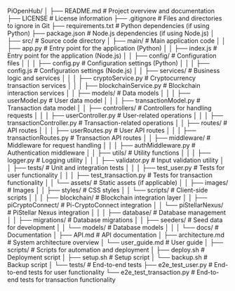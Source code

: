 PiOpenHub/
│
├── README.md                   # Project overview and documentation
├── LICENSE                     # License information
├── .gitignore                  # Files and directories to ignore in Git
├── requirements.txt            # Python dependencies (if using Python)
├── package.json                # Node.js dependencies (if using Node.js)
│
├── src/                        # Source code directory
│   ├── main/                   # Main application code
│   │   ├── app.py              # Entry point for the application (Python)
│   │   ├── index.js            # Entry point for the application (Node.js)
│   │   ├── config/             # Configuration files
│   │   │   ├── config.py       # Configuration settings (Python)
│   │   │   ├── config.js       # Configuration settings (Node.js)
│   │   ├── services/           # Business logic and services
│   │   │   ├── cryptoService.py # Cryptocurrency transaction services
│   │   │   ├── blockchainService.py # Blockchain interaction services
│   │   ├── models/             # Data models
│   │   │   ├── userModel.py    # User data model
│   │   │   ├── transactionModel.py # Transaction data model
│   │   ├── controllers/        # Controllers for handling requests
│   │   │   ├── userController.py # User-related operations
│   │   │   ├── transactionController.py # Transaction-related operations
│   │   ├── routes/             # API routes
│   │   │   ├── userRoutes.py    # User API routes
│   │   │   ├── transactionRoutes.py # Transaction API routes
│   │   ├── middleware/         # Middleware for request handling
│   │   │   ├── authMiddleware.py # Authentication middleware
│   │   ├── utils/              # Utility functions
│   │   │   ├── logger.py       # Logging utility
│   │   │   ├── validator.py     # Input validation utility
│   │   ├── tests/              # Unit and integration tests
│   │   │   ├── test_user.py    # Tests for user functionality
│   │   │   ├── test_transaction.py # Tests for transaction functionality
│   │   └── assets/             # Static assets (if applicable)
│   │       ├── images/         # Images
│   │       ├── styles/         # CSS styles
│   │       └── scripts/        # Client-side scripts
│   │
│   ├── blockchain/             # Blockchain integration layer
│   │   ├── piCryptoConnect/    # Pi-CryptoConnect integration
│   │   └── piStellarNexus/     # PiStellar Nexus integration
│   │
│   ├── database/               # Database management
│   │   ├── migrations/         # Database migrations
│   │   ├── seeders/            # Seed data for development
│   │   └── models/             # Database models
│   │
│   └── docs/                   # Documentation
│       ├── API.md              # API documentation
│       ├── architecture.md      # System architecture overview
│       └── user_guide.md       # User guide
│
├── scripts/                    # Scripts for automation and deployment
│   ├── deploy.sh               # Deployment script
│   ├── setup.sh                # Setup script
│   └── backup.sh               # Backup script
│
└── tests/                      # End-to-end tests
    ├── e2e_test_user.py        # End-to-end tests for user functionality
    └── e2e_test_transaction.py  # End-to-end tests for transaction functionality

